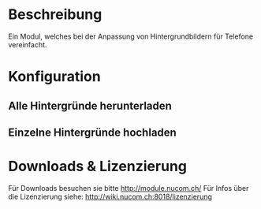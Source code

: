 <!-- TITLE: Hintergrundbilder -->
# Beschreibung
Ein Modul, welches bei der Anpassung von Hintergrundbildern für Telefone vereinfacht. 
# Konfiguration
## Alle Hintergründe herunterladen
## Einzelne Hintergründe hochladen
# Downloads & Lizenzierung
Für Downloads besuchen sie bitte http://module.nucom.ch/
Für Infos über die Lizenzierung siehe: http://wiki.nucom.ch:8018/lizenzierung